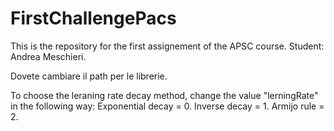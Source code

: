 # FirstChallengePacs

This is the repository for the first assignement of the APSC course.
Student: Andrea Meschieri.


Dovete cambiare il path per le librerie.


To choose the leraning rate decay method, change the value "lerningRate" in the following way:
Exponential decay = 0. Inverse decay = 1. Armijo rule = 2.
